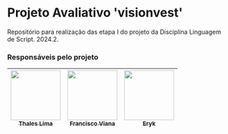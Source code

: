  # Projeto Avaliativo 'visionvest'
Repositório para realização das etapa I do projeto da Disciplina Linguagem de Script. 2024.2.

### Responsáveis pelo projeto
| [<img loading="lazy" src="https://avatars.githubusercontent.com/u/164221673?v=4" width=115><br><sub>Thales Lima</sub>](https://github.com/ThalesLimaF) | [<img loading="lazy" src="https://avatars.githubusercontent.com/u/149403389?v=4" width=115><br><sub>Francisco Viana</sub>](https://github.com/franciscovmn)| [<img loading="lazy" src="https://avatars.githubusercontent.com/u/161753505?v=4" width=115><br><sub>Eryk</sub>](https://github.com/Eryk27)
| :---: | :---: | :---: |